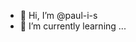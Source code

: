 - 👋 Hi, I’m @paul-i-s
- 🌱 I’m currently learning ...

<!---
paul-i-s/paul-i-s is a ✨ special ✨ repository because its `README.md` (this file) appears on your GitHub profile.
You can click the Preview link to take a look at your changes.
--->
